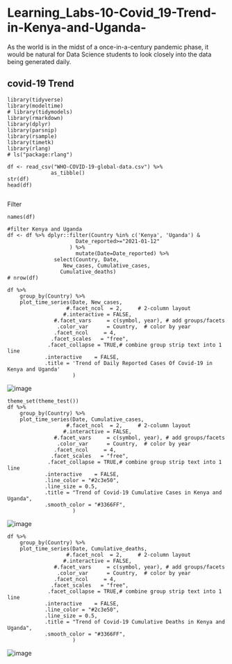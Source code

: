 # Learning_Labs-10-Covid_19-Trend-in-Kenya-and-Uganda-
As the world is in the midst of a once-in-a-century pandemic phase, it would be natural for Data Science students to look closely into the data being generated daily.
## covid-19 Trend

```{r warning=FALSE, message=FALSE}
library(tidyverse)
library(modeltime)
# library(tidymodels)
library(rmarkdown)
library(dplyr)
library(parsnip)
library(rsample)
library(timetk)
library(rlang)
# ls("package:rlang")
```

```{r warning=FALSE, message=FALSE}
df <- read_csv("WHO-COVID-19-global-data.csv") %>% 
              as_tibble()
str(df)
head(df)


```

Filter

```{r}
names(df)
```

```{r warning=FALSE, message=FALSE}
#filter Kenya and Uganda
df <- df %>% dplyr::filter(Country %in% c('Kenya', 'Uganda') &
                      Date_reported>="2021-01-12"
                    ) %>% 
                      mutate(Date=Date_reported) %>% 
               select(Country, Date,
                  New_cases, Cumulative_cases,
                 Cumulative_deaths)
# nrow(df)
```

```{r warning=FALSE, message=FALSE}
df %>%
    group_by(Country) %>%
    plot_time_series(Date, New_cases,
                   #.facet_ncol  = 2,     # 2-column layout
                  #.interactive = FALSE,
               #.facet_vars     = c(symbol, year), # add groups/facets
                .color_var      = Country,  # color by year
               .facet_ncol     = 4,
              .facet_scales   = "free",
             .facet_collapse = TRUE,# combine group strip text into 1 line
            .interactive    = FALSE,
            .title = 'Trend of Daily Reported Cases Of Covid-19 in Kenya and Uganda'
                     )
```
![image](https://github.com/LangatErick/Learning_Labs-10-Covid_19-Trend-in-Kenya-and-Uganda-/assets/124883947/ab390bcc-a0af-4076-a3b1-8c2040ab57b4)

```{r warning=FALSE, message=FALSE}
theme_set(theme_test())
df %>%
    group_by(Country) %>%
    plot_time_series(Date, Cumulative_cases,
                   #.facet_ncol  = 2,     # 2-column layout
                  #.interactive = FALSE,
               #.facet_vars     = c(symbol, year), # add groups/facets
                .color_var      = Country,  # color by year
               .facet_ncol     = 4,
              .facet_scales   = "free",
             .facet_collapse = TRUE,# combine group strip text into 1 line
            .interactive    = FALSE,
            .line_color = "#2c3e50",
            .line_size = 0.5,
            .title = "Trend of Covid-19 Cumulative Cases in Kenya and Uganda",
            .smooth_color = "#3366FF",
                     )
```
![image](https://github.com/LangatErick/Learning_Labs-10-Covid_19-Trend-in-Kenya-and-Uganda-/assets/124883947/703dc72d-3d8e-474d-8531-01e6060e7b72)

```{r}
df %>%
    group_by(Country) %>%
    plot_time_series(Date, Cumulative_deaths,
                   #.facet_ncol  = 2,     # 2-column layout
                  #.interactive = FALSE,
               #.facet_vars     = c(symbol, year), # add groups/facets
                .color_var      = Country,  # color by year
               .facet_ncol     = 4,
              .facet_scales   = "free",
             .facet_collapse = TRUE,# combine group strip text into 1 line
            .interactive    = FALSE,
            .line_color = "#2c3e50",
            .line_size = 0.5,
            .title = "Trend of Covid-19 Cumulative Deaths in Kenya and Uganda",
            .smooth_color = "#3366FF",
                     )
```
![image](https://github.com/LangatErick/Learning_Labs-10-Covid_19-Trend-in-Kenya-and-Uganda-/assets/124883947/94b3a9f9-da9f-4157-a379-66e8d852e3ad)

